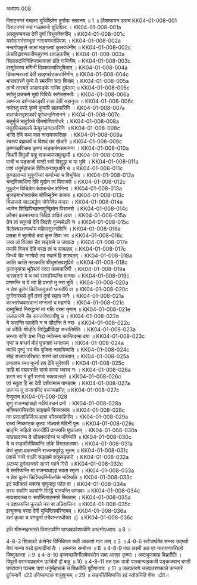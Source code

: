 अध्यायः 008

विराटनगरं गच्छता युधिष्ठिरेण दुर्गायाः स्तवनम् ॥ 1 ॥
[वैशम्पायन उवाच 	KK04-01-008-001  
विराटनगरं रम्यं गच्छमानो युधिष्ठिरः ।	KK04-01-008-001a  
अस्तुवन्मनसा देवीं दुर्गां त्रिभुवनेश्वरीम् ॥ 	KK04-01-008-001c  
यशोदागर्भसम्भूतां नारायणवरप्रियाम् ।	KK04-01-008-002a  
नन्दगोपकुले जातां मङ्गल्यां कुलवर्धनीम् ॥	KK04-01-008-002c  
कंसविद्रावणकरीमसुराणां क्षयङ्करीम् ।	KK04-01-008-003a  
शिलातटविनिक्षिप्तामाकाशं प्रति गामिनीम् ॥ 	KK04-01-008-003c  
वासुदेवस्य भगिनीं दिव्यमाल्यविभूषिताम् ।	KK04-01-008-004a  
दिव्याम्बरधरां देवीं खड्गखेटकधारिणीम् ॥ 	KK04-01-008-004c  
भारावतरणे पुण्ये ये स्मरन्ति सदा शिवाम् ।	KK04-01-008-005a  
तान्वै तारयते पापात्पङ्के गामिव दुर्बलाम् ॥ 	KK04-01-008-005c  
स्तोतुं प्रचक्रमे भूयो विविधैः स्तोत्रसम्भवैः ।	KK04-01-008-006a  
आमन्त्र्य दर्शनाकाङ्क्षी राजा देवीं सहानुजः ॥ 	KK04-01-008-006c  
नमोस्तु वरदे कृष्णे कुमारि ब्रह्मचारिणि ।	KK04-01-008-007a  
बालार्कसदृशाकारे पूर्णचन्द्रनिभानने ॥ 	KK04-01-008-007c  
चतुर्भुजे चतुर्वक्त्रे पीनश्रोणिपयोधरे ।	KK04-01-008-008a  
मयूरपिच्छवलये केयूराङ्गदधारिणि ॥ 	KK04-01-008-008c  
भासि देवि यथा पद्मा नारायणपरिग्रहः ।	KK04-01-008-009a  
स्वरूपं ब्रह्मचर्यं च विशदं तव खेचरि ॥ 	KK04-01-008-009c  
कृष्णच्छविसमा कृष्णा सङ्कर्षणसमानना ।	KK04-01-008-010a  
बिभ्रती विपुलौ बाहू शक्रध्वजसमुच्छ्रयौ ॥ 	KK04-01-008-010c  
पात्री च पङ्कजी घण्टी स्त्री विशुद्धा च या भुवि ।	KK04-01-008-011a  
पाशं धनुर्महाचक्रं विविधान्यायुधानि च ॥ 	KK04-01-008-011c  
कुण्डलाभ्यां सुपूर्णाभ्यां कर्णाभ्यां च विभूषिता ।	KK04-01-008-012a  
चन्द्रविस्पर्धिना देवि मुखेन त्वं विराजसे ॥ 	KK04-01-008-012c  
मुकुटेन विचित्रेण केशबन्धेन शोभिना ।	KK04-01-008-013a  
भुजङ्गाभोगवासेन श्रोणिसूत्रेण राजता ॥ 	KK04-01-008-013c  
विभ्राजसे चाऽऽबद्धेन भोगेनेवेह मन्दरः ।	KK04-01-008-014a  
ध्वजेन शिखिपिच्छानामुच्छ्रितेन विराजसे ॥	KK04-01-008-014c  
कौमारं व्रतमास्थाय त्रिदिवं पावितं त्वया ।	KK04-01-008-015a  
तेन त्वं स्तूयसे देवि त्रिदशैः पूज्यसेऽपि च ॥ 	KK04-01-008-015c  
त्रैलोक्यरक्षणार्थाय महिषासुरनाशिनि ।	KK04-01-008-016a  
प्रसन्ना मे सुरश्रेष्ठे दयां कुरु शिवा भव ॥ 	KK04-01-008-016c  
जया त्वं विजया चैव सङ्ग्रामे च जयप्रदा ।	KK04-01-008-017a  
ममापि विजयं देहि वरदा त्वं च साम्प्रतम् ॥ 	KK04-01-008-017c  
विन्ध्ये चैव नगश्रेष्ठे तव स्थानं हि शाश्वतम् ।	KK04-01-008-018a  
कालि कालि महाकालि शीधुमांसपशुप्रिये ॥ 	KK04-01-008-018c  
कृतानुयात्रा भूतैस्त्वं वरदा कामचारिणी ।	KK04-01-008-019a  
भारावतारे ये च त्वां संस्मरिष्यन्ति मानवाः ॥ 	KK04-01-008-019c  
प्रणमन्ति च ये त्वां हि प्रभाते तु नरा भुवि ।	KK04-01-008-020a  
न तेषां दुर्लभं किञ्चित्पुत्रतो धनतोपि वा ॥ 	KK04-01-008-020c  
दुर्गात्तारयसे दुर्गे तत्त्वं दुर्गा स्मृता जनैः ।	KK04-01-008-021a  
कान्तारेष्ववसन्नानां मग्नानां च महार्णवे ।	KK04-01-008-021c  
दस्युभिर्वा निरुद्धानां त्वं गतिः परमा नृणाम् ॥	KK04-01-008-021e  
जलप्रतरणे चैव कान्तारेष्वटवीषु च ।	KK04-01-008-022a  
ये स्मरन्ति महादेवि न च सीदन्ति ते नराः ॥ 	KK04-01-008-022c  
त्वं कीर्तिः श्रीर्धृतिः सिद्धिर्ह्रीर्विद्या सन्ततिर्मतिः ।	KK04-01-008-023a  
सन्ध्या रात्रिः प्रभा निद्रा ज्योत्स्ना कान्तिःक्षमा दया ॥ 	KK04-01-008-023c  
नृणां च बन्धनं मोहं पुत्रनाशं धनक्षयम् ।	KK04-01-008-024a  
व्याधिं मृत्युं भयं चैव पूजिता नाशयिष्यसि ॥ 	KK04-01-008-024c  
सोहं राज्यात्परिभ्रष्टः शरणं त्वां प्रपन्नवान् ।	KK04-01-008-025a  
प्रणतश्च यथा मूर्ध्ना तव देवि सुरेश्वरि ॥ 	KK04-01-008-025c  
त्राहि मां पद्मपत्राक्षि सत्ये सत्या भवस्व नः ।	KK04-01-008-026a  
शरणं भव मे दुर्गे शरण्ये भक्तवत्सले ॥ 	KK04-01-008-026c  
एवं स्तुता हि सा देवी दर्शयामास पाण्डवम् ।	KK04-01-008-027a  
उपगम्य तु राजानमिदं वचनमब्रवीत् ॥ 	KK04-01-008-027c  
देव्युवाच 	KK04-01-008-028  
शृणु राजन्महाबाहो मदीयं वचनं प्रभो ।	KK04-01-008-028a  
भविष्यत्यचिरादेव सङ्ग्रामे विजयस्तव ॥ 	KK04-01-008-028c  
मम प्रसादान्निर्जित्य हत्वा कौरववाहिनीम् ।	KK04-01-008-029a  
राज्यं निष्कण्टकं कृत्वा भोक्ष्यसे मेदिनीं पुनः ॥ 	KK04-01-008-029c  
भ्रातृभिः सहितो राजन्प्रीतिं प्राप्स्यसि पुष्कलाम् ।	KK04-01-008-030a  
मत्प्रसादाच्च ते सौख्यमारोग्यं च भविष्यति ॥	KK04-01-008-030c  
ये च सङ्कीर्तयिष्यन्ति लोके विगतकल्मषाः ।	KK04-01-008-031a  
तेषां तुष्टा प्रदास्यामि राज्यमायुर्वपुः सुतम् ॥ 	KK04-01-008-031c  
प्रवासे नगरे वाऽपि सङ्ग्रामे शत्रुसङ्कटे ।	KK04-01-008-032a  
अटव्यां दुर्गकान्तारे सागरे गहने गिरौ ॥ 	KK04-01-008-032c  
ये स्मरिष्यन्ति मां राजन्यथाऽहं भवता स्मृता ।	KK04-01-008-033a  
न तेषां दुर्लभं किञ्चिदस्मिँल्लोके भविष्यति ॥ 	KK04-01-008-033c  
इदं स्तोत्रवरं भक्त्या शृणुयाद्वा पठेत वा ।	KK04-01-008-034a  
तस्य सर्वाणि कार्याणि सिद्धिं यास्यन्ति पाण्डवाः ॥ 	KK04-01-008-034c  
मत्प्रसादाच्च वः सर्वान्विराटनगरे स्थितान् ।	KK04-01-008-035a  
न प्रज्ञास्यन्ति कुरको नरा वा तन्निवासिनः ॥	KK04-01-008-035c  
इत्युक्त्वा वरदा देवी युधिष्ठिरमरिन्दमम् ।	KK04-01-008-036a  
रक्षां कृत्वा च पाण्डूनां तत्रैवान्तरधीयत ॥] ॥	KK04-01-008-036c  

इति श्रीमन्महाभारते विराटपर्वणि पाण्डवप्रवेशपर्वणि अष्टमोऽध्यायः ॥ 8 ॥

4-8-3 शिलातटे कंसेनैव विनिक्षिप्ता सती आकाशं गता ताम् ॥ 3 ॥ 4-8-6 स्तोत्रार्थमेव सम्भव उद्भवो येषां नाम्ना वरदे इत्यादीनां तैः । आमन्त्र्य सम्बोध्य ॥ 6 ॥ 4-8-9 पद्मा लक्ष्मी अत एव नारायणपरिग्रहो विष्णुकान्ता ॥ 9 ॥ 4-8-10 कृष्णच्छविर्नीलमेघस्तेन समा अतएव कृष्णा । अष्टभुजामाह बिभ्रतीति । विपुलौ वराभयप्रदत्वेन ऊर्जितौ द्वौ बाहू ॥ 10 ॥ 4-8-11 तत एकः पात्री पात्रवान्पङ्कजी पङ्कजवान् घण्टी घण्टावान् पञ्चमः पाशं धनुर्महाचक्रं च बिभ्रतीति पूर्वेणान्वयः ॥ 11 ॥ जलप्रतरणे जलप्रतरणकाले कान्तारे दुर्गममार्गे ॥22॥निष्कण्टकं शत्रुशून्यम् ॥ 29 ॥ सङ्कीर्तयिष्यन्ति इदं स्तोत्रमिति शेषः ॥31॥
